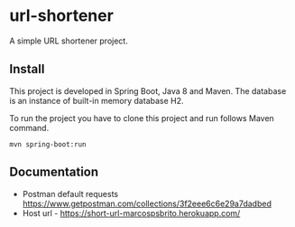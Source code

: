 # url-shortener
A simple URL shortener project.

## Install

This project is developed in Spring Boot, Java 8 and Maven. The database is an instance of built-in memory database H2. 

To run the project you have to clone this project and run follows Maven command.

`mvn spring-boot:run`


## Documentation

* Postman default requests https://www.getpostman.com/collections/3f2eee6c6e29a7dadbed
* Host url - https://short-url-marcospsbrito.herokuapp.com/
